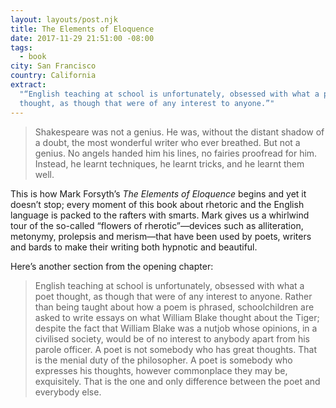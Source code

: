 ```yaml
---
layout: layouts/post.njk
title: The Elements of Eloquence
date: 2017-11-29 21:51:00 -08:00
tags:
  - book
city: San Francisco
country: California
extract:
  "“English teaching at school is unfortunately, obsessed with what a poet
  thought, as though that were of any interest to anyone.”"
---
```


> Shakespeare was not a genius. He was, without the distant shadow of a doubt, the most wonderful writer who ever breathed. But not a genius. No angels handed him his lines, no fairies proofread for him. Instead, he learnt techniques, he learnt tricks, and he learnt them well.

This is how Mark Forsyth’s _The Elements of Eloquence_ begins and yet it doesn’t stop; every moment of this book about rhetoric and the English language is packed to the rafters with smarts. Mark gives us a whirlwind tour of the so-called “flowers of rherotic”—devices such as alliteration, metonymy, prolepsis and merism—that have been used by poets, writers and bards to make their writing both hypnotic and beautiful.

Here’s another section from the opening chapter:

> English teaching at school is unfortunately, obsessed with what a poet thought, as though that were of any interest to anyone. Rather than being taught about how a poem is phrased, schoolchildren are asked to write essays on what William Blake thought about the Tiger; despite the fact that William Blake was a nutjob whose opinions, in a civilised society, would be of no interest to anybody apart from his parole officer. A poet is not somebody who has great thoughts. That is the menial duty of the philosopher. A poet is somebody who expresses his thoughts, however commonplace they may be, exquisitely. That is the one and only difference between the poet and everybody else.
